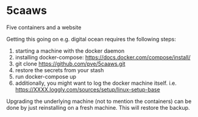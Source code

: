 # 5caaws
Five containers and a website

Getting this going on e.g. digital ocean requires the following steps:

1. starting a machine with the docker daemon
2. installing docker-compose: https://docs.docker.com/compose/install/
3. git clone https://github.com/pve/5caaws.git
4. restore the secrets from your stash
5. run docker-compose up
6. additionally, you might want to log the docker machine itself. i.e. https://XXXX.loggly.com/sources/setup/linux-setup-base


Upgrading the underlying machine (not to mention the containers) can be done by just reinstalling on a fresh machine.
This will restore the backup.
